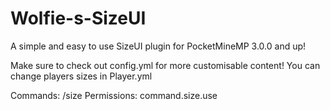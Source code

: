 # Wolfie-s-SizeUI
A simple and easy to use SizeUI plugin for PocketMineMP 3.0.0 and up!

Make sure to check out config.yml for more customisable content!
You can change players sizes in Player.yml

Commands: /size
Permissions: command.size.use

